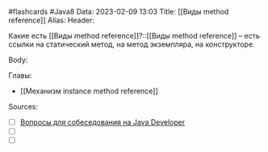 #flashcards #Java8 
Data: 2023-02-09 13:03
Title: [[Виды method reference]]
Alias:
Header:

Какие есть [[Виды method reference]]?::[[Виды method reference]] – есть ссылки на статический метод, на метод экземпляра, на конструкторе.
<!--SR:!2023-11-05,10,370-->



Body:




Главы:
- [[Механизм instance method reference]]


Sources:
- [ ] [Вопросы для собеседования на Java Developer](https://github.com/enhorse/java-interview/blob/master/README.md#%D0%9E%D0%9E%D0%9F)
- [ ] []()
- [ ] []()
